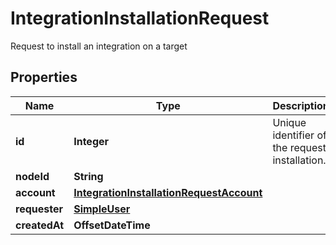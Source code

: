 

# IntegrationInstallationRequest

Request to install an integration on a target

## Properties

| Name | Type | Description | Notes |
|------------ | ------------- | ------------- | -------------|
|**id** | **Integer** | Unique identifier of the request installation. |  |
|**nodeId** | **String** |  |  [optional] |
|**account** | [**IntegrationInstallationRequestAccount**](IntegrationInstallationRequestAccount.md) |  |  |
|**requester** | [**SimpleUser**](SimpleUser.md) |  |  |
|**createdAt** | **OffsetDateTime** |  |  |




